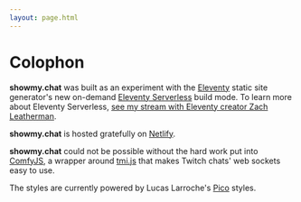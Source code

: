 ```yaml
---
layout: page.html
---
```


# Colophon

**showmy.chat** was built as an experiment with the [Eleventy](https://11ty.dev) static site generator's new on-demand [Eleventy Serverless](https://www.11ty.dev/docs/plugins/serverless/) build mode. To learn more about Eleventy Serverless, [see my stream with Eleventy creator Zach Leatherman](https://someantics.dev/first-look-eleventy-serverless/).

**showmy.chat** is hosted gratefully on [Netlify](https://netlify.com).

**showmy.chat** could not be possible without the hard work put into [ComfyJS](https://github.com/instafluff/ComfyJS/), a wrapper around [tmi.js](https://tmijs.com/) that makes Twitch chats' web sockets easy to use.

The styles are currently powered by Lucas Larroche's [Pico](https://picocss.com/) styles.
